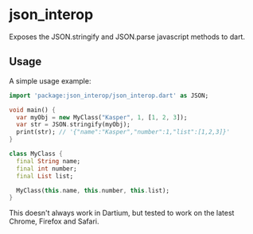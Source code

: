 # json_interop

Exposes the JSON.stringify and JSON.parse javascript methods to dart.

## Usage

A simple usage example:

```dart
import 'package:json_interop/json_interop.dart' as JSON;

void main() {
  var myObj = new MyClass("Kasper", 1, [1, 2, 3]);
  var str = JSON.stringify(myObj);
  print(str); // '{"name":"Kasper","number":1,"list":[1,2,3]}'
}

class MyClass {
  final String name;
  final int number;
  final List list;

  MyClass(this.name, this.number, this.list);
}
```

This doesn't always work in Dartium, but tested to work on the latest
Chrome, Firefox and Safari.